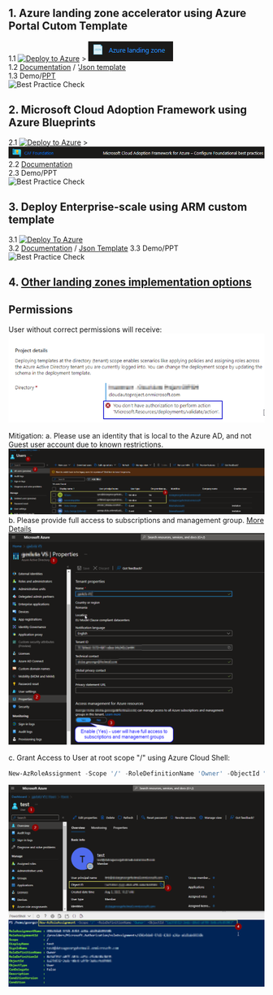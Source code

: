 ## 1. Azure landing zone accelerator using Azure Portal Cutom Template <br/>
1.1 [![Deploy to Azure](https://aka.ms/deploytoazurebutton)](https://portal.azure.com/#create/Microsoft.Template) > ![AccessManagement](./Images/AzureLandingZone.png)  <br/>
1.2 [Documentation](https://learn.microsoft.com/en-us/azure/cloud-adoption-framework/scenarios/cloud-scale-analytics/tutorials/tutorial-create-data-landing-zone) / '[Json template](https://github.com/ge-duta/azure-acp-public/blob/master/Azure%20One-Click%20Deployment/ACP-584%20Azure%20Landing%20Zone%20-%20Custom%20deployment%20-%20ARM%20template/1.LandingZoneAzureARM.json) <br/>
1.3 Demo/[PPT](https://view.officeapps.live.com/op/view.aspx?src=https%3A%2F%2Fraw.githubusercontent.com%2Fge-duta%2Fazure-acp-public%2Fmaster%2FAzure%2520One-Click%2520Deployment%2FACP-584%2520Azure%2520Landing%2520Zone%2520-%2520Custom%2520deployment%2520-%2520ARM%2520template%2FACP-584%2520AZ%2520Landing%2520Zone%2520ARM.pptx&wdOrigin=BROWSELINK)  <br/>
![Best Practice Check](https://azurequickstartsservice.blob.core.windows.net/badges/managementgroup-deployments/create-subscription/BestPracticeResult.svg)

## 2. Microsoft Cloud Adoption Framework using Azure Blueprints <br/>
2.1 [![Deploy to Azure](https://aka.ms/deploytoazurebutton)](https://portal.azure.com/#view/Microsoft_Azure_Policy/CreateEditBlueprintsBlade) > ![CAF Foundation](./Images/CAF-foundation.png)  <br/>
2.2 [Documentation](https://aka.ms/asbf-blueprint)  
2.3 Demo/PPT  
![Best Practice Check](https://azurequickstartsservice.blob.core.windows.net/badges/managementgroup-deployments/create-subscription/BestPracticeResult.svg)

## 3. Deploy Enterprise-scale using ARM custom template <br/>
3.1 [![Deploy To Azure](https://docs.microsoft.com/en-us/azure/templates/media/deploy-to-azure.svg)](https://portal.azure.com/#blade/Microsoft_Azure_CreateUIDef/CustomDeploymentBlade/uri/https%3A%2F%2Fraw.githubusercontent.com%2FAzure%2FEnterprise-Scale%2Fmain%2Fdocs%2Freference%2Ftreyresearch%2FarmTemplates%2Fes-lite.json/createUIDefinitionUri/https%3A%2F%2Fraw.githubusercontent.com%2FAzure%2FEnterprise-Scale%2Fmain%2Fdocs%2Freference%2Ftreyresearch%2FarmTemplates%2Fportal-es-lite.json)    
3.2 [Documentation](https://github.com/Azure/Enterprise-Scale/tree/main/docs/reference/treyresearch#readme) / [Json Template](https://github.com/ge-duta/azure-acp-public/blob/master/Azure%20One-Click%20Deployment/ACP-584%20Azure%20Landing%20Zone%20-%20Custom%20deployment%20-%20ARM%20template/3.LandingZoneTemplateCustomARM.json)
3.3 Demo/PPT  
![Best Practice Check](https://azurequickstartsservice.blob.core.windows.net/badges/managementgroup-deployments/create-subscription/BestPracticeResult.svg) 

## 4. [Other landing zones implementation options](https://learn.microsoft.com/en-us/azure/cloud-adoption-framework/ready/landing-zone/implementation-options)

## Permissions 
User without correct permissions will receive:  
![User does't have enough access](./Images/donthaveauthorization.png)  <br/>

Mitigation:
a. Please use an identity that is local to the Azure AD, and not Guest user account due to known restrictions.
![Member users](./Images/ADUsers.png)  <br/>
b. Please provide full access to subscriptions and management group. [More Details](https://github.com/ge-duta/azure-acp-public/blob/master/Azure%20One-Click%20Deployment/ACP-584%20Azure%20Landing%20Zone%20-%20Custom%20deployment%20-%20ARM%20template/ConfigurePermissions.md)
![Active Directory Access](./Images/ActiveDirectoryAccess.png)  <br/>

c. Grant Access to User at root scope "/" using Azure Cloud Shell:

```powershell
New-AzRoleAssignment -Scope '/' -RoleDefinitionName 'Owner' -ObjectId "userObjecID from Azure AD"
```
![Root for User](./Images/owner-for-root-MG.png)  <br/>
